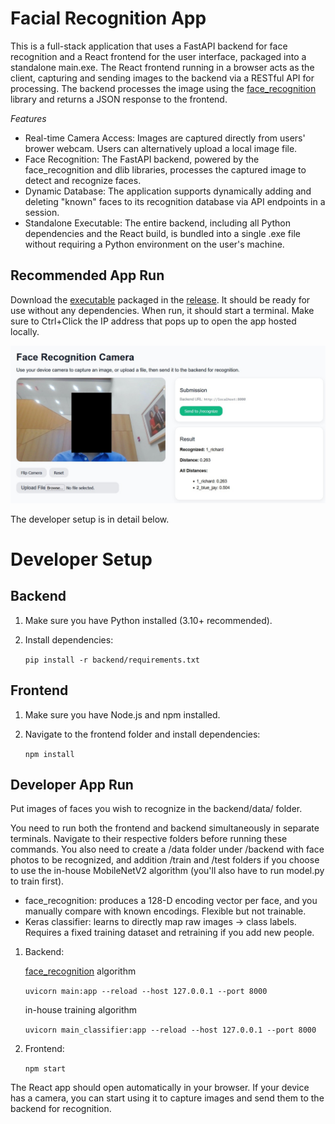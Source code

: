 Facial Recognition App
======================

This is a full-stack application that uses a FastAPI backend for face recognition and a React frontend for the user interface, packaged into a standalone main.exe. The React frontend running in a browser acts as the client, capturing and sending images to the backend via a RESTful API for processing. The backend processes the image using the [face_recognition](https://github.com/ageitgey/face_recognition) library and returns a JSON response to the frontend.

*Features*  
-    Real-time Camera Access: Images are captured directly from users' brower webcam. Users can alternatively upload a local image file.
-    Face Recognition: The FastAPI backend, powered by the face_recognition and dlib libraries, processes the captured image to detect and recognize faces.
-    Dynamic Database: The application supports dynamically adding and deleting "known" faces to its recognition database via API endpoints in a session.
-    Standalone Executable: The entire backend, including all Python dependencies and the React build, is bundled into a single .exe file without requiring a Python environment on the user's machine.

Recommended App Run
-------------------
Download the [executable](https://github.com/NightlyTwo58/P6_Face/releases/download/v1.0.0/main.exe) packaged in the [release](https://github.com/NightlyTwo58/P6_Face/releases/). It should be ready for use without any dependencies. When run, it should start a terminal. Make sure to Ctrl+Click the IP address that pops up to open the app hosted locally.  

![demo](demo.jpg)


The developer setup is in detail below.  

Developer Setup
======================

Backend
-------

1. Make sure you have Python installed (3.10+ recommended).  
2. Install dependencies:

   ```pip install -r backend/requirements.txt```

Frontend
--------

1. Make sure you have Node.js and npm installed.  
2. Navigate to the frontend folder and install dependencies:

   ```npm install```

Developer App Run
---------------
Put images of faces you wish to recognize in the backend/data/ folder.  

You need to run both the frontend and backend simultaneously in separate terminals. Navigate to their respective folders before running these commands. You also need to create a /data folder under /backend with face photos to be recognized, and addition /train and /test folders if you choose to use the in-house MobileNetV2 algorithm (you'll also have to run model.py to train first).  
 - face_recognition: produces a 128-D encoding vector per face, and you manually compare with known encodings. Flexible but not trainable.  
 - Keras classifier: learns to directly map raw images → class labels. Requires a fixed training dataset and retraining if you add new people.  

1. Backend:
   
   [face_recognition](https://github.com/ageitgey/face_recognition) algorithm
   
   ```uvicorn main:app --reload --host 127.0.0.1 --port 8000```
   
   in-house training algorithm
   
   ```uvicorn main_classifier:app --reload --host 127.0.0.1 --port 8000```
   
3. Frontend:

   ```npm start```

The React app should open automatically in your browser. If your device has a camera, you can start using it to capture images and send them to the backend for recognition.
